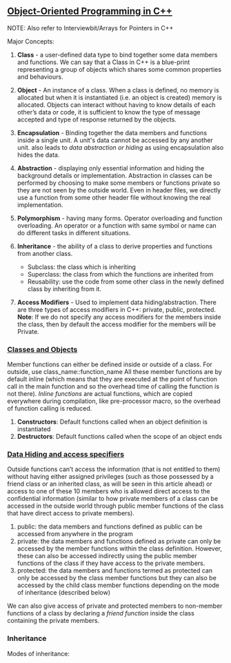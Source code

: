 ## [Object-Oriented Programming in C++](https://www.geeksforgeeks.org/object-oriented-programming-in-cpp/?ref=lbp)

NOTE: Also refer to Interviewbit/Arrays for Pointers in C++

Major Concepts:

1. **Class** - a user-defined data type to bind together some data members and functions. We can say that a Class in C++ is a blue-print representing a group of objects which shares some common properties and behaviours.

2. **Object** - An instance of a class. When a class is defined, no memory is allocated but when it is instantiated (i.e. an object is created) memory is allocated. Objects can interact without having to know details of each other’s data or code, it is sufficient to know the type of message accepted and type of response returned by the objects.

3. **Encapsulation** - Binding together the data members and functions inside a single unit. A unit's data cannot be accessed by any another unit. also leads to _data abstraction or hiding_ as using encapsulation also hides the data.

4. **Abstraction** - displaying only essential information and hiding the background details or implementation. Abstraction in classes can be performed by choosing to make some members or functions private so they are not seen by the outside world. Even in header files, we directly use a function from some other header file without knowing the real implementation.

5. **Polymorphism** - having many forms. Operator overloading and function overloading. An operator or a function with same symbol or name can do different tasks in different situations.

6. **Inheritance** - the ability of a class to derive properties and functions from another class. 
    - Subclass: the class which is inheriting
    - Superclass: the class from which the functions are inherited from
    - Reusability: use the code from some other class in the newly defined class by inheriting from it.

7. **Access Modifiers** - Used to implement data hiding/abstraction. There are three types of access modifiers in C++: private, public, protected. 
**Note**: If we do not specify any access modifiers for the members inside the class, then by default the access modifier for the members will be Private.

### [Classes and Objects](https://www.geeksforgeeks.org/c-classes-and-objects/?ref=lbp)

Member functions can either be defined inside or outside of a class. For outside, use class_name::function_name
All these member functions are by default inline (which means that they are executed at the point of function call in the main function and so the overhead time of calling the function is not there). _Inline functions_ are actual functions, which are copied everywhere during compilation, like pre-processor macro, so the overhead of function calling is reduced.

1. **Constructors**: Default functions called when an object definition is instantiated
2. **Destructors**: Default functions called when the scope of an object ends

### [Data Hiding and access specifiers](https://www.geeksforgeeks.org/access-modifiers-in-c/)

Outside functions can’t access the information (that is not entitled to them) without having either assigned privileges (such as those possessed by a friend class or an inherited class, as will be seen in this article ahead) or access to one of these 10 members who is allowed direct access to the confidential information (similar to how private members of a class can be accessed in the outside world through public member functions of the class that have direct access to private members).

1. public: the data members and functions defined as public can be accessed from anywhere in the program
2. private: the data members and functions defined as private can only be accessed by the member functions within the class definition. However, these can also be accessed indirectly using the public member functions of the class if they have access to the private members.
3. protected: the data members and functions termed as protected can only be accessed by the class member functions but they can also be accessed by the child class member functions depending on the mode of inheritance (described below)

We can also give access of private and protected members to non-member functions of a class by declaring a _friend function_ inside the class containing the private members.

### Inheritance

Modes of inheritance:
